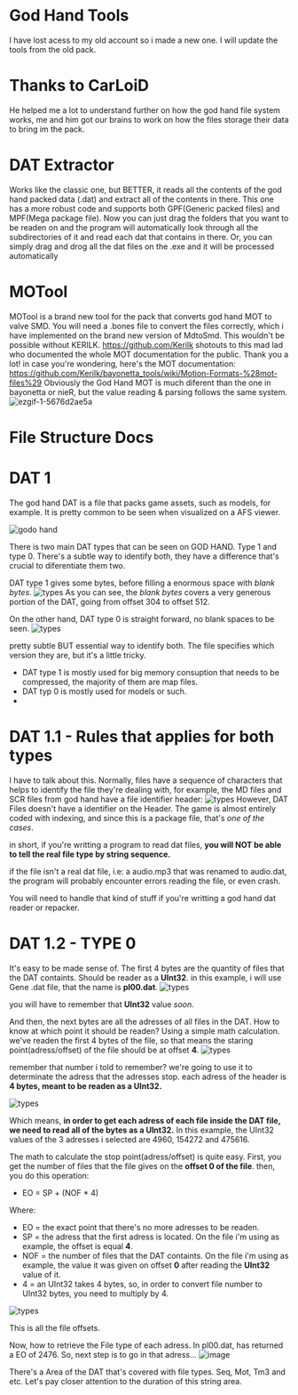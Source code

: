 # God Hand Tools

I have lost acess to my old account so i made a new one.
I will update the tools from the old pack.

# Thanks to CarLoiD
He helped me a lot to understand further on how the god hand file system works, me and him got our brains to work on how the files storage their data to bring im the pack.


# DAT Extractor

Works like the classic one, but BETTER, it reads all the contents of the god hand packed data (.dat) and extract all of the contents in there. This one has a more robust code and supports both GPF(Generic packed files) and MPF(Mega package file).
Now you can just drag the folders that you want to be readen on and the program will automatically look through all the subdirectories of it and read each dat that contains in there.
Or, you can simply drag and drog all the dat files on the .exe and it will be processed automatically

# MOTool
MOTool is a brand new tool for the pack that converts god hand MOT to valve SMD. You will need a .bones file to convert the files correctly, which i have implemented on the brand new version of MdtoSmd.
This wouldn't be possible without KERILK. https://github.com/Kerilk shotouts to this mad lad who documented the whole MOT documentation for the public. Thank you a lot!
in case you're wondering, here's the MOT documentation: https://github.com/Kerilk/bayonetta_tools/wiki/Motion-Formats-%28mot-files%29
Obviously the God Hand MOT is much diferent than the one in bayonetta or nieR, but the value reading & parsing follows the same system.
![ezgif-1-5676d2ae5a](https://github.com/user-attachments/assets/d4294290-a0af-49c9-9fd6-1f06f7bd6b9b)







# File Structure Docs
# DAT 1
The god hand DAT is a file that packs game assets, such as models, for example. It is pretty common to be seen when visualized on a AFS viewer.

![godo hand](https://github.com/akitotheanimator/God-Hand-Tools/assets/174764120/abd327e4-d0ab-4946-a95f-fc9e2e7fed2b)

There is two main DAT types that can be seen on GOD HAND. Type 1 and type 0.
There's a subtle way to identify both, they have a difference that's crucial to diferentiate them two.

DAT type 1 gives some bytes, before filling a enormous space with *blank bytes*.
![types](https://github.com/akitotheanimator/God-Hand-Tools/assets/174764120/7662fd94-099e-4d0e-b0ed-8a1f4ff3bd0d)
As you can see, the *blank bytes* covers a very generous portion of the DAT, going from offset 304 to offset 512.

On the other hand, DAT type 0 is straight forward, no blank spaces to be seen.
![types](https://github.com/akitotheanimator/God-Hand-Tools/assets/174764120/c4cbb102-23e7-4bb3-9ccc-a593ee08a4d1)

pretty subtle BUT essential way to identify both. The file specifies which version they are, but it's a little tricky.
* DAT type 1 is mostly used for big memory consuption that needs to be compressed, the majority of them are map files.
* DAT typ 0 is mostly used for models or such.
* 
# DAT 1.1 - Rules that applies for both types
I have to talk about this.
Normally, files have a sequence of characters that helps to identify the file they're dealing with, for example, the MD files and SCR files from god hand have a file identifier header:
![types](https://github.com/akitotheanimator/God-Hand-Tools/assets/174764120/54a601f3-e194-4b3b-ad44-743e7cab7069)
However, DAT Files doesn't have a identifier on the Header. The game is almost entirely coded with indexing, and since this is a package file, that's *one of the cases*.

in short, if you're writting a program to read dat files, **you will NOT be able to tell the real file type by string sequence.**

if the file isn't a real dat file, i.e: a audio.mp3 that was renamed to audio.dat, the program will probably encounter errors reading the file, or even crash.

You will need to handle that kind of stuff if you're writting a god hand dat reader or repacker.

# DAT 1.2 - TYPE 0
It's easy to be made sense of. The first 4 bytes are the quantity of files that the DAT containts. Should be reader as a **UInt32**.
in this example, i will use Gene .dat file, that the name is **pl00.dat**.
![types](https://github.com/akitotheanimator/God-Hand-Tools/assets/174764120/352ed612-e356-43d9-95a4-c5237381c512)

you will have to remember that **UInt32** value *soon*.

And then, the next bytes are all the adresses of all files in the DAT. How to know at which point it should be readen?
Using a simple math calculation. we've readen the first 4 bytes of the file, so that means the staring point(adress/offset) of the file should be at offset **4**.
![types](https://github.com/akitotheanimator/God-Hand-Tools/assets/174764120/26c6a62d-2df1-4bf9-aaff-5632834ef446)

remember that number i told to remember? we're going to use it to determinate the adress that the adresses stop.
each adress of the header is **4 bytes, meant to be readen as a UInt32.**

![types](https://github.com/akitotheanimator/God-Hand-Tools/assets/174764120/c0415533-ac96-47db-8373-6f01ae7dc2c0)

Which means, **in order to get each adress of each file inside the DAT file, we need to read all of the bytes as a UInt32.** In this example, the UInt32 values of the 3 adresses i selected are 4960, 154272 and 475616.

The math to calculate the stop point(adress/offset) is quite easy.
First, you get the number of files that the file gives on the **offset 0 of the file**.
then, you do this operation:

* EO = SP + (NOF * 4)
  
Where:
* EO = the exact point that there's no more adresses to be readen.
* SP = the adress that the first adress is located. On the file i'm using as example, the offset is equal **4**.
* NOF = the number of files that the DAT containts. On the file i'm using as example, the value it was given on offset **0** after reading the **UInt32** value of it.
* 4 = an UInt32 takes 4 bytes, so, in order to convert file number to UInt32 bytes, you need to multiply by 4.

![types](https://github.com/akitotheanimator/God-Hand-Tools/assets/174764120/a49c0a6c-82da-470b-83eb-b81df7545447)

This is all the file offsets.

Now, how to retrieve the File type of each adress.
In pl00.dat, has returned a EO of 2476. So, next step is to go in that adress...
![image](https://github.com/akitotheanimator/God-Hand-Tools/assets/174764120/45c698d2-3e91-479f-b3ec-b0f675d3af3a)

There's a Area of the DAT that's covered with file types. Seq, Mot, Tm3 and etc. Let's pay closer attention to the duration of this string area.
